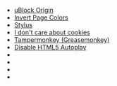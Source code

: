 
* [uBlock Origin](https://chrome.google.com/webstore/detail/ublock-origin/cjpalhdlnbpafiamejdnhcphjbkeiagm?hl=en)
* [Invert Page Colors](https://chrome.google.com/webstore/detail/invert-page-colors/hjhdnhiofjddcapmffbllcpaodjmdphn?hl=en)
* [Stylus](https://chrome.google.com/webstore/detail/stylus/clngdbkpkpeebahjckkjfobafhncgmne?hl=en)
* [I don't care about cookies](https://chrome.google.com/webstore/detail/i-dont-care-about-cookies/fihnjjcciajhdojfnbdddfaoknhalnja?hl=en)
* [Tampermonkey (Greasemonkey)](https://chrome.google.com/webstore/detail/tampermonkey/dhdgffkkebhmkfjojejmpbldmpobfkfo?hl=en)
* [Disable HTML5 Autoplay](https://chrome.google.com/webstore/detail/disable-html5-autoplay/efdhoaajjjgckpbkoglidkeendpkolai?hl=en)
* []()
* []()
* []()
* []()
